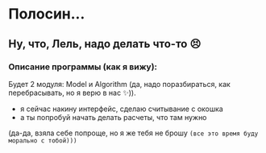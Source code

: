 # Полосин...
## Ну, что, Лель, надо делать что-то 😣
### Описание программы (как я вижу):
Будет 2 модуля: Model и Algorithm (да, надо поразбираться, как перебрасывать, но я верю в нас ✨)).
- я сейчас накину интерфейс, сделаю считывание с окошка
- а ты попробуй начать делать расчеты, что там нужно


(да-да, взяла себе попроще, но я же тебя не брошу
``(все это время буду морально с тобой)))``
